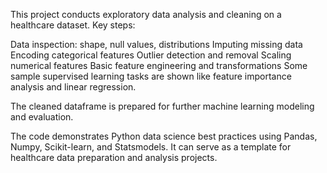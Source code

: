 This project conducts exploratory data analysis and cleaning on a healthcare dataset. Key steps:

Data inspection: shape, null values, distributions
Imputing missing data
Encoding categorical features
Outlier detection and removal
Scaling numerical features
Basic feature engineering and transformations
Some sample supervised learning tasks are shown like feature importance analysis and linear regression.

The cleaned dataframe is prepared for further machine learning modeling and evaluation.

The code demonstrates Python data science best practices using Pandas, Numpy, Scikit-learn, and Statsmodels. It can serve as a template for healthcare data preparation and analysis projects.
